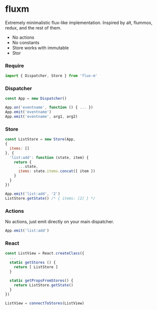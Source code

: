 fluxm
=====

Extremely minimalistic flux-like implementation. Inspired by alt, flummox, redux, and the rest of them.

* No actions
* No constants
* Store works with immutable
* Stor

### Require

```js
import { Dispatcher, Store } from 'flux-m'
```

### Dispatcher

```js
const App = new Dispatcher()

App.on('eventname', function () { ... })
App.emit('eventname')
App.emit('eventname', arg1, arg2)
```

### Store

```js
const ListStore = new Store(App,
{
  items: []
}, {
  'list:add': function (state, item) {
    return {
      ...state,
      items: state.items.concat([ item ])
    }
  }
})

App.emit('list:add', '2')
ListStore.getState() /* { items: [2] } */
```

### Actions

No actions, just emit directly on your main dispatcher.

```js
App.emit('list:add')
```

### React

```js
const ListView = React.createClass({
  ...
  static getStores () {
    return [ ListStore ]
  }
 
  static getPropsFromStores() {
    return ListStore.getState()
  }
})

ListView = connectToStores(ListView)
```
